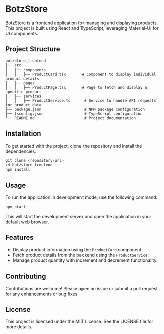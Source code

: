 # BotzStore

BotzStore is a frontend application for managing and displaying products. This project is built using React and TypeScript, leveraging Material-UI for UI components.

## Project Structure

```
botzstore_frontend
├── src
│   ├── components
│   │   ├── ProductCard.tsx       # Component to display individual product details
│   ├── pages
│   │   ├── ProductPage.tsx       # Page to fetch and display a specific product
│   ├── services
│   │   ├── ProductService.ts      # Service to handle API requests for product data
├── package.json                   # NPM package configuration
├── tsconfig.json                  # TypeScript configuration
└── README.md                      # Project documentation
```

## Installation

To get started with the project, clone the repository and install the dependencies:

```bash
git clone <repository-url>
cd botzstore_frontend
npm install
```

## Usage

To run the application in development mode, use the following command:

```bash
npm start
```

This will start the development server and open the application in your default web browser.

## Features

- Display product information using the `ProductCard` component.
- Fetch product details from the backend using the `ProductService`.
- Manage product quantity with increment and decrement functionality.

## Contributing

Contributions are welcome! Please open an issue or submit a pull request for any enhancements or bug fixes.

## License

This project is licensed under the MIT License. See the LICENSE file for more details.